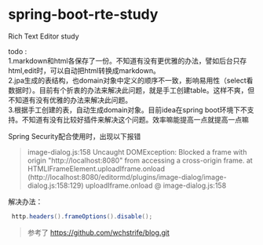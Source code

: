 # spring-boot-rte-study

Rich Text Editor study

todo :  
1.markdown和html各保存了一份。不知道有没有更优雅的办法，譬如后台只存html,edit时，可以自动把html转换成markdown。   
2.jpa生成的表结构，也domain对象中定义的顺序不一致，影响易用性（select看数据时）。目前有个折衷的办法来解决此问题，就是手工创建table。这样不爽，但不知道有没有优雅的办法来解决此问题。    
3.根据手工创建的表，自动生成domain对象。目前idea在spring boot环境下不支持。不知道有没有比较好插件来解决这个问题。效率嘛能提高一点就提高一点嘛


Spring Security配合使用时，出现以下报错
>image-dialog.js:158 Uncaught DOMException: Blocked a frame with origin "http://localhost:8080" from accessing a cross-origin frame.
     at HTMLIFrameElement.uploadIframe.onload (http://localhost:8080/editormd/plugins/image-dialog/image-dialog.js:158:129)
 uploadIframe.onload @ image-dialog.js:158

解决办法：
```java
 http.headers().frameOptions().disable();	
```


> 参考了 https://github.com/wchstrife/blog.git 
